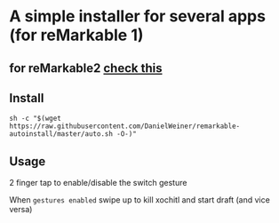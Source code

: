 # A simple installer for several apps (for reMarkable 1)

## for reMarkable2 [check this](rm2)

## Install

```
sh -c "$(wget https://raw.githubusercontent.com/DanielWeiner/remarkable-autoinstall/master/auto.sh -O-)" 
```

## Usage
2 finger tap to enable/disable the switch gesture

When `gestures enabled` swipe up to kill xochitl and start draft (and vice versa)
